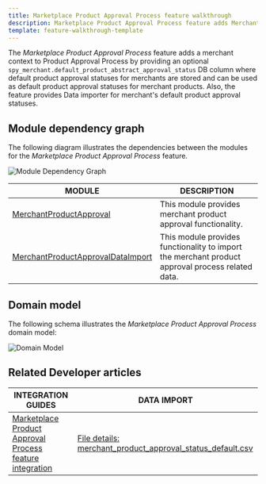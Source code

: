 ```yaml
---
title: Marketplace Product Approval Process feature walkthrough
description: Marketplace Product Approval Process feature adds Merchant context to product approval process.
template: feature-walkthrough-template
---
```


The *Marketplace Product Approval Process* feature adds a merchant context to Product Approval Process by providing
an optional `spy_merchant.default_product_abstract_approval_status` DB column where default product approval statuses for merchants are stored and can be used as default product approval statuses for merchant products. Also, the feature provides Data importer for merchant's default product approval statuses.

## Module dependency graph

The following diagram illustrates the dependencies between the modules for the *Marketplace Product Approval Process* feature.

![Module Dependency Graph](https://confluence-connect.gliffy.net/embed/image/bdeba422-0437-4c39-a29f-9340eb153a6a.png?utm_medium=live&utm_source=custom)

| MODULE     | DESCRIPTION                |
|------------|----------------------------|
| [MerchantProductApproval](https://github.com/spryker/merchant-product-approval) | This module provides merchant product approval functionality. |
| [MerchantProductApprovalDataImport](https://github.com/spryker/merchant-product-approval-data-import) | This module provides functionality to import the merchant product approval process related data. |

## Domain model

The following schema illustrates the *Marketplace Product Approval Process* domain model:

![Domain Model](https://confluence-connect.gliffy.net/embed/image/6e87c4b8-7481-4150-a5e9-ff04ab90b762.png?utm_medium=live&utm_source=custom)

## Related Developer articles

|INTEGRATION GUIDES  | DATA IMPORT |
|---------| --- |
| [Marketplace Product Approval Process feature integration](/docs/marketplace/dev/feature-integration-guides/{{page.version}}/marketplace-product-approval-process-feature-integration.html) | [File details: merchant_product_approval_status_default.csv](/docs/marketplace/dev/data-import/{{page.version}}/file-details-merchant-product-approval-status-default.csv.html) |
